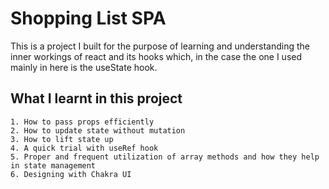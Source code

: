 # Shopping List SPA

This is a project I built for the purpose of learning and understanding the inner workings of react and its hooks which, in the case the one I used mainly in here is the useState hook.

## What I learnt in this project

    1. How to pass props efficiently
    2. How to update state without mutation
    3. How to lift state up
    4. A quick trial with useRef hook
    5. Proper and frequent utilization of array methods and how they help in state management
    6. Designing with Chakra UI
